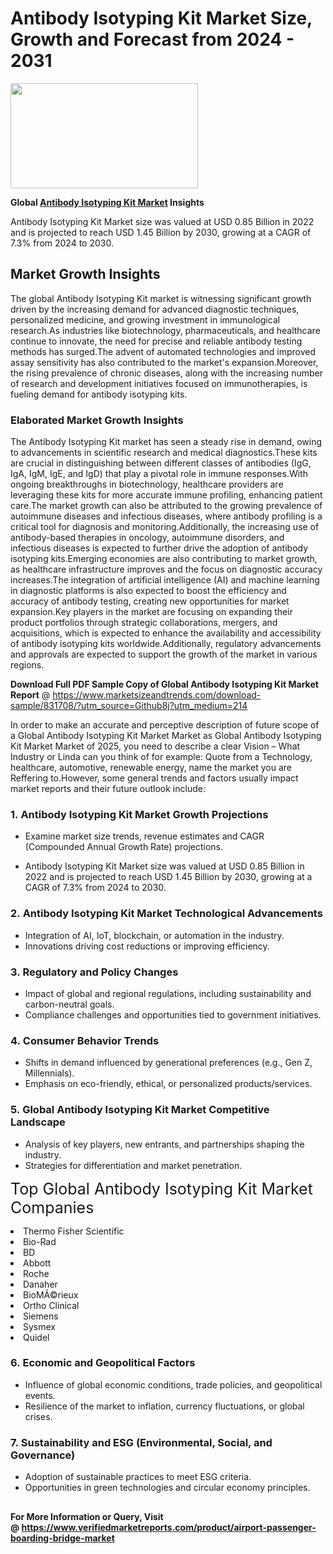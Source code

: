 <H1>Antibody Isotyping Kit Market Size, Growth and Forecast from 2024 - 2031</H1><img class="aligncenter size-medium wp-image-584254" src="https://thirdeyenews.in/wp-content/uploads/2024/09/Global-Market-Research-300x168.jpeg" alt="" width="300" height="168" /><p><strong>Global&nbsp;<a href="https://www.marketsizeandtrends.com/download-sample/831708/?utm_source=Github8j?utm_medium=214">Antibody Isotyping Kit Market</a> Insights</strong></p><p>Antibody Isotyping Kit Market size was valued at USD 0.85 Billion in 2022 and is projected to reach USD 1.45 Billion by 2030, growing at a CAGR of 7.3% from 2024 to 2030.</p><p><h2>Market Growth Insights</h2> The global Antibody Isotyping Kit market is witnessing significant growth driven by the increasing demand for advanced diagnostic techniques, personalized medicine, and growing investment in immunological research.As industries like biotechnology, pharmaceuticals, and healthcare continue to innovate, the need for precise and reliable antibody testing methods has surged.The advent of automated technologies and improved assay sensitivity has also contributed to the market's expansion.Moreover, the rising prevalence of chronic diseases, along with the increasing number of research and development initiatives focused on immunotherapies, is fueling demand for antibody isotyping kits. <h3>Elaborated Market Growth Insights</h3> The Antibody Isotyping Kit market has seen a steady rise in demand, owing to advancements in scientific research and medical diagnostics.These kits are crucial in distinguishing between different classes of antibodies (IgG, IgA, IgM, IgE, and IgD) that play a pivotal role in immune responses.With ongoing breakthroughs in biotechnology, healthcare providers are leveraging these kits for more accurate immune profiling, enhancing patient care.The market growth can also be attributed to the growing prevalence of autoimmune diseases and infectious diseases, where antibody profiling is a critical tool for diagnosis and monitoring.Additionally, the increasing use of antibody-based therapies in oncology, autoimmune disorders, and infectious diseases is expected to further drive the adoption of antibody isotyping kits.Emerging economies are also contributing to market growth, as healthcare infrastructure improves and the focus on diagnostic accuracy increases.The integration of artificial intelligence (AI) and machine learning in diagnostic platforms is also expected to boost the efficiency and accuracy of antibody testing, creating new opportunities for market expansion.Key players in the market are focusing on expanding their product portfolios through strategic collaborations, mergers, and acquisitions, which is expected to enhance the availability and accessibility of antibody isotyping kits worldwide.Additionally, regulatory advancements and approvals are expected to support the growth of the market in various regions.</p><p><span class=""><strong>Download Full PDF Sample Copy of Global Antibody Isotyping Kit Market Report</strong> @ <a href="https://www.marketsizeandtrends.com/download-sample/831708/?utm_source=Github8j?utm_medium=214" target="_blank">https://www.marketsizeandtrends.com/download-sample/831708/?utm_source=Github8j?utm_medium=214</a></span></p><p>In order to make an accurate and perceptive description of future scope of a Global&nbsp;Antibody Isotyping Kit Market Market as Global&nbsp;Antibody Isotyping Kit Market Market of 2025, you need to describe a clear Vision &ndash; What Industry or Linda can you think of for example: Quote from a Technology, healthcare, automotive, renewable energy, name the market you are Reffering to.However, some general trends and factors usually impact market reports and their future outlook include:</p><h3>1.&nbsp;<strong>Antibody Isotyping Kit Market Growth Projections</strong></h3><ul><li>Examine market size trends, revenue estimates and CAGR (Compounded Annual Growth Rate) projections.</li><li><p>Antibody Isotyping Kit Market size was valued at USD 0.85 Billion in 2022 and is projected to reach USD 1.45 Billion by 2030, growing at a CAGR of 7.3% from 2024 to 2030.</p></li></ul><h3>2.&nbsp;<strong>Antibody Isotyping Kit Market Technological Advancements</strong></h3><ul><li>Integration of AI, IoT, blockchain, or automation in the industry.</li><li>Innovations driving cost reductions or improving efficiency.</li></ul><h3>3.&nbsp;<strong>Regulatory and Policy Changes</strong></h3><ul><li>Impact of global and regional regulations, including sustainability and carbon-neutral goals.</li><li>Compliance challenges and opportunities tied to government initiatives.</li></ul><h3>4.&nbsp;<strong>Consumer Behavior Trends</strong></h3><ul><li>Shifts in demand influenced by generational preferences (e.g., Gen Z, Millennials).</li><li>Emphasis on eco-friendly, ethical, or personalized products/services.</li></ul><h3>5.&nbsp;<strong>Global Antibody Isotyping Kit Market Competitive Landscape</strong></h3><ul><li>Analysis of key players, new entrants, and partnerships shaping the industry.</li><li>Strategies for differentiation and market penetration.</li></ul><p data-pm-slice="1 1 []"><span style="color: inherit; font-family: inherit; font-size: 25px;">Top Global Antibody Isotyping Kit Market Companies</span></p><div class="" data-test-id=""><p><li>Thermo Fisher Scientific</li><li> Bio-Rad</li><li> BD</li><li> Abbott</li><li> Roche</li><li> Danaher</li><li> BioMÃ©rieux</li><li> Ortho Clinical</li><li> Siemens</li><li> Sysmex</li><li> Quidel</li></p></div><h3>6.&nbsp;<strong>Economic and Geopolitical Factors</strong></h3><ul><li>Influence of global economic conditions, trade policies, and geopolitical events.</li><li>Resilience of the market to inflation, currency fluctuations, or global crises.</li></ul><h3>7.&nbsp;<strong>Sustainability and ESG (Environmental, Social, and Governance)</strong></h3><ul><li>Adoption of sustainable practices to meet ESG criteria.</li><li>Opportunities in green technologies and circular economy principles.</li></ul><h2><strong style="font-size: 14px;">For More Information or Query, Visit @&nbsp;</strong><a style="background-color: #ffffff; font-size: 14px;" href="https://www.marketsizeandtrends.com/report/antibody-isotyping-kit-market/" target="_blank">https://www.verifiedmarketreports.com/product/airport-passenger-boarding-bridge-market</a></h2>